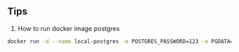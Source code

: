 ## Tips

1. How to run docker image postgres
```sh
docker run -d --name local-postgres -e POSTGRES_PASSWORD=123 -e PGDATA=/var/lib/postgresql/data/pgdata -v /users/projects/data:/var/lib/postgresql/data postgres

```